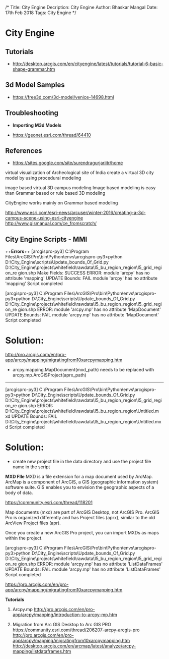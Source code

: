 /*
Title: City Engine
Decription: City Engine
Author: Bhaskar Mangal
Date: 17th Feb 2018
Tags: City Engine
*/

# City Engine

## Tutorials
* http://desktop.arcgis.com/en/cityengine/latest/tutorials/tutorial-6-basic-shape-grammar.htm

## 3d Model Samples
* https://free3d.com/3d-model/venice-14698.html

## Troubleshooting
* **Importing M3d Models**
- https://geonet.esri.com/thread/64410

## References
* https://sites.google.com/site/surendragurjariitr/home

virtual visualization of Archeological site of India
create a virtual 3D city model by using procedural modeling

image based virtual 3D campus modeling
Image based modeling is easy than Grammar based or rule based 3D modeling

CityEngine works mainly on Grammar based modeling

http://www.esri.com/esri-news/arcuser/winter-2016/creating-a-3d-campus-scene-using-esri-cityengine
http://www.gismanual.com/ce_fromscratch/


## City Engine Scripts - MMI

++**Errors**++
[arcgispro-py3] C:\Program Files\ArcGIS\Pro\bin\Python\envs\arcgispro-py3>python
 D:\City_Engine\scripts\Update_bounds_Of_Grid.py
D:\City_Engine\projects\whitefield\rawdata\I5_bu_region_region\I5_grid_region_re
gion.shp
Make Fields: SUCCESS
ERROR: module 'arcpy' has no attribute 'mapping'
UPDATE Bounds: FAIL
module 'arcpy' has no attribute 'mapping'
Script completed

[arcgispro-py3] C:\Program Files\ArcGIS\Pro\bin\Python\envs\arcgispro-py3>python
 D:\City_Engine\scripts\Update_bounds_Of_Grid.py
D:\City_Engine\projects\whitefield\rawdata\I5_bu_region_region\I5_grid_region_re
gion.shp
ERROR: module 'arcpy.mp' has no attribute 'MapDocument'
UPDATE Bounds: FAIL
module 'arcpy.mp' has no attribute 'MapDocument'
Script completed

Solution:
=============


http://pro.arcgis.com/en/pro-app/arcpy/mapping/migratingfrom10xarcpymapping.htm
- arcpy.mapping.MapDocument(mxd_path) needs to be replaced with arcpy.mp.ArcGISProject(aprx_path)

------------
[arcgispro-py3] C:\Program Files\ArcGIS\Pro\bin\Python\envs\arcgispro-py3>python
 D:\City_Engine\scripts\Update_bounds_Of_Grid.py
D:\City_Engine\projects\whitefield\rawdata\I5_bu_region_region\I5_grid_region_re
gion.shp
ERROR: D:\City_Engine\projects\whitefield\rawdata\I5_bu_region_region\Untitled.m
xd
UPDATE Bounds: FAIL
D:\City_Engine\projects\whitefield\rawdata\I5_bu_region_region\Untitled.mxd
Script completed


Solution:
=============
- create new project file in the data directory and use the project file name in the script

**MXD FIle**
MXD is a file extension for a map document used by ArcMap. ArcMap is a component of ArcGIS, a GIS (geographic information system) software suite. GIS enables you to envision the geographic aspects of a body of data.

https://community.esri.com/thread/118201

Map documents (mxd) are part of ArcGIS Desktop, not ArcGIS Pro.  ArcGIS Pro is organized differently and has Project files (aprx), similar to the old ArcView Project files (apr).

 

Once you create a new ArcGIS Pro project, you can import MXDs as maps within the project.





[arcgispro-py3] C:\Program Files\ArcGIS\Pro\bin\Python\envs\arcgispro-py3>python
 D:\City_Engine\scripts\Update_bounds_Of_Grid.py
D:\City_Engine\projects\whitefield\rawdata\I5_bu_region_region\I5_grid_region_re
gion.shp
ERROR: module 'arcpy.mp' has no attribute 'ListDataFrames'
UPDATE Bounds: FAIL
module 'arcpy.mp' has no attribute 'ListDataFrames'
Script completed

https://pro.arcgis.com/en/pro-app/arcpy/mapping/migratingfrom10xarcpymapping.htm


**Tutorials**
1. Arcpy.mp
http://pro.arcgis.com/en/pro-app/arcpy/mapping/introduction-to-arcpy-mp.htm

2. Migration from Arc GIS Desktop to Arc GIS PRO
https://community.esri.com/thread/206207-arcpy-arcgis-pro
http://pro.arcgis.com/en/pro-app/arcpy/mapping/migratingfrom10xarcpymapping.htm
http://desktop.arcgis.com/en/arcmap/latest/analyze/arcpy-mapping/listdataframes.htm